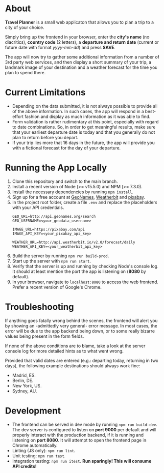 # About
**Travel Planner** is a small web applicaton that allows you to plan a trip to a city of your choice.

Simply bring up the frontend in your browser, enter the **city's name** (no diacritics), **country code** (2 letters), a **departure and return date** (current or future date with format *yyyy-mm-dd*) and press **SAVE**.

The app will now try to gather some additional information from a number of 3rd party web services, 
and then display a short summary of your trip, a landmark image of your destination and a weather forecast for the time you plan to spend there. 

# Current Limitations
* Depending on the data submitted, it is not always possible to provide all of the above information. In such cases, the app will respond in a best-effort fashion and display as much information as it was able to find.
* Form validation is rather rudimentary at this point, especially with regard to date combinations. So, in order to get meaningful results, make sure that your earliest departure date is today and that you generally do not plan to return before you depart.
* If your trip lies more that 16 days in the future, the app will provide you with a fictional forecast for the day of your departure.

# Running the App Locally
1. Clone this repository and switch to the main branch.
1. Install a recent version of Node (>= v15.5.0) and NPM (>= 7.3.0).
1. Install the necessary dependencies by running `npm install`.
1. Sign up for a free account at [GeoNames](https://www.geonames.org), [Weatherbit](https://www.weatherbit.io) and [pixabay](https://pixabay.com).
1. In the project root folder, create a file `.env` and replace the placeholders with your API credentials.
    ```
    GEO_URL=http://api.geonames.org/search
    GEO_USERNAME=<your_geodata_username>

    IMAGE_URL=https://pixabay.com/api
    IMAGE_API_KEY=<your_pixabay_api_key>

    WEATHER_URL=http://api.weatherbit.io/v2.0/forecast/daily
    WEATHER_API_KEY=<your_weatherbit_api_key>
    ```
1. Build the server by running `npm run build-prod`.
1. Start up the server with `npm run start`.
1. Verify that the server is up and running by checking Node's console log. 
   It should at least mention the port the app is listening on (**8080** by default).
1. In your browser, navigate to `localhost:8080` to access the web frontend. Prefer a recent version of Google's Chrome.

# Troubleshooting
If anything goes fatally wrong behind the scenes, the frontend will alert you by showing an -admittedly very general- error message. In most cases, the error will be due to the app backend being down, or to some really bizarre values being present in the form fields.

If none of the above conditions are to blame, take a look at the server console log for more detailed hints as to what went wrong.

Provided that valid dates are entered (e.g.: departing today, returning in two days), the following example destinations should always work fine:
* Madrid, ES.
* Berlin, DE.
* New York, US.
* Sydney, AU.

# Development
- The frontend can be served in dev mode by running `npm run build-dev`.
  The dev server is configured to listen on **port 9000** per default and will properly interact with the production backend, if it is running and listening on **port 8080**. It will attempt to open the frontend page in Chrome automatically.
- Linting (JS only): `npm run lint`.
- Unit testing: `npm run test`.
- Integration testing: `npm run itest`.
  **Run sparingly! This will consume API credits!**